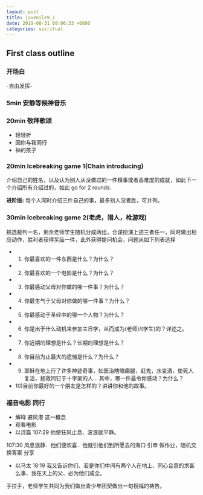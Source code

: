 ```yaml
---
layout: post
title: juvenile9_1
date: 2019-08-31 09:06:33 +0800
categories: spiritual
---
```



## First class outline

### 开场白

-自由发挥-

### 5min 安静等候神音乐

### 20min 敬拜歌颂
* 轻轻听
* 因你与我同行
* 神的孩子

### 20min Icebreaking game 1(Chain introducing)

介绍自己的姓名，以及认为别人从没做过的一件糗事或者高难度的成就，如此下一个介绍所有介绍过的，如此 go for 2 rounds.

**进阶版:** 每个人同时介绍三件自己的事，最多别人没者胜，可并列。

### 30min Icebreaking game 2(老虎，猎人，枪游戏)

挑选裁判一名，剩余老师学生随机分成两组，合谋扮演上述三者任一，同时做出相应动作，胜利者获得奖品一件，此外获得提问机会，问题从如下列表选择

* 1) 你最喜欢的一件东西是什么？为什么？
* 2) 你最喜欢的一个电影是什么？为什么？
* 3) 你最感动父母对你做的哪一件事？为什么？
* 4) 你最生气于父母对你做的哪一件事？为什么？
* 5) 你最感动于圣经中的哪一个人物？为什么？
* 6) 你是出于什么动机来参加主日学，从而成为(老师)/(学生)的？详述之。
* 7) 你近期的理想是什么？长期的理想是什么？
* 8) 你目前为止最大的遗憾是什么？为什么？
* 9) 耶稣在地上行了许多神迹奇事，如医治瞎眼瘸腿，赶鬼，水变酒，使死人复活，拯救同钉于十字架的人... 其中，哪一件最令你感动？为什么？
* 10)目前你最好的一个朋友是怎样的？讲讲你和他的故事。

### 福音电影 同行 

* 解释 避风港 这一概念
* 观看电影
* 以诗篇 107:29  他使狂风止息、波浪就平静。

107:30	风息浪静．他们便欢喜．他就引他们到所愿去的海口 引申 做作业，随机交换答案 分享

* 以马太 18:19 我又告诉你们、若是你们中间有两个人在地上、同心合意的求甚么事、我在天上的父、必为他们成全。

手拉手，老师学生共同为我们做出青少年团契做出一句祝福的祷告。